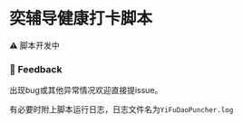 # 奕辅导健康打卡脚本

⚠ 脚本开发中



### 💬 Feedback

出现bug或其他异常情况欢迎直接提issue。

有必要时附上脚本运行日志，日志文件名为`YiFuDaoPuncher.log`